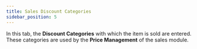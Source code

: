 ```yaml
---
title: Sales Discount Categories 
sidebar_position: 5
---
```


In this tab, the **Discount Categories** with which the item is sold are entered. These categories are used by the **Price Management** of the sales module.